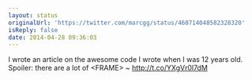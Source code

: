 ```yaml
---
layout: status
originalUrl: 'https://twitter.com/marcgg/status/460714048582328320'
isReply: false
date: 2014-04-28 09:36:03
---
```


I wrote an article on the awesome code I wrote when I was 12 years old. Spoiler: there are a lot of &lt;FRAME&gt; ~ http://t.co/YXgVr0l7dM
